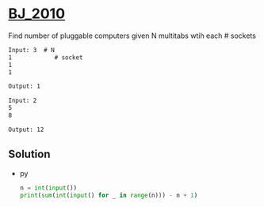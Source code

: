 # [BJ_2010](https://acmicpc.net/problem/2010)

Find number of pluggable computers given N multitabs wtih each # sockets

```txt
Input: 3  # N
1            # socket
1
1

Output: 1

Input: 2
5
8

Output: 12
```

## Solution

* py

  ```py
  n = int(input())
  print(sum(int(input() for _ in range(n))) - n + 1)
  ```
